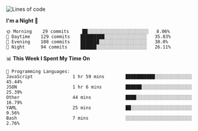 <!--START_SECTION:waka-->
![Lines of code](https://img.shields.io/badge/From%20Hello%20World%20I%27ve%20Written-145880%20lines%20of%20code-blue)

**I'm a Night 🦉** 

```text
🌞 Morning    29 commits     ██░░░░░░░░░░░░░░░░░░░░░░░   8.06% 
🌆 Daytime    129 commits    █████████░░░░░░░░░░░░░░░░   35.83% 
🌃 Evening    108 commits    ███████░░░░░░░░░░░░░░░░░░   30.0% 
🌙 Night      94 commits     ██████░░░░░░░░░░░░░░░░░░░   26.11%

```


📊 **This Week I Spent My Time On** 

```text
💬 Programming Languages: 
JavaScript               1 hr 59 mins        ███████████░░░░░░░░░░░░░░   45.44% 
JSON                     1 hr 6 mins         ██████░░░░░░░░░░░░░░░░░░░   25.39% 
Other                    44 mins             ████░░░░░░░░░░░░░░░░░░░░░   16.79% 
YAML                     25 mins             ██░░░░░░░░░░░░░░░░░░░░░░░   9.56% 
Bash                     7 mins              ░░░░░░░░░░░░░░░░░░░░░░░░░   2.76%

```


<!--END_SECTION:waka-->
